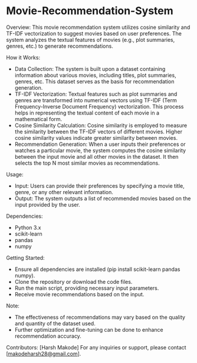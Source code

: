 # Movie-Recommendation-System
Overview:
This movie recommendation system utilizes cosine similarity and TF-IDF vectorization to suggest movies based on user preferences. The system analyzes the textual features of movies (e.g., plot summaries, genres, etc.) to generate recommendations.

How it Works:
* Data Collection: The system is built upon a dataset containing information about various movies, including titles, plot summaries, genres, etc. This dataset serves as the basis for recommendation generation.
* TF-IDF Vectorization: Textual features such as plot summaries and genres are transformed into numerical vectors using TF-IDF (Term Frequency-Inverse Document Frequency) vectorization. This process helps in representing the textual content of each movie in a mathematical form.
* Cosine Similarity Calculation: Cosine similarity is employed to measure the similarity between the TF-IDF vectors of different movies. Higher cosine similarity values indicate greater similarity between movies.
* Recommendation Generation: When a user inputs their preferences or watches a particular movie, the system computes the cosine similarity between the input movie and all other movies in the dataset. It then selects the top N most similar movies as recommendations.

Usage:
* Input: Users can provide their preferences by specifying a movie title, genre, or any other relevant information.
* Output: The system outputs a list of recommended movies based on the input provided by the user.

Dependencies:
* Python 3.x
* scikit-learn
* pandas
* numpy

Getting Started:
* Ensure all dependencies are installed (pip install scikit-learn pandas numpy).
* Clone the repository or download the code files.
* Run the main script, providing necessary input parameters.
* Receive movie recommendations based on the input.

Note:
* The effectiveness of recommendations may vary based on the quality and quantity of the dataset used.
* Further optimization and fine-tuning can be done to enhance recommendation accuracy.

Contributors:
[Harsh Makode]
For any inquiries or support, please contact [makodeharsh28@gmail.com].
